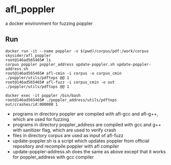 # afl_poppler
a docker environment for fuzzing poppler

## Run

```shell
docker run -it --name poppler -v $(pwd)/corpus/pdf:/work/corpus skysider/afl_poppler
root@146ad565465# ls
corpus poppler poppler_address update-poppler.sh update-poppler-address.sh
root@146ad565465# afl-cmin -i corpus -o corpus_cmin ./poppler/utils/pdftops @@ 1
root@146ad565465# afl-fuzz -i corpus_cmin -o out ./poppler/utils/pdftops @@ 1

docker exec -it poppler /bin/bash
root@146ad565465# ./poppler_address/utils/pdftops out/crashes/id:000000 1
```

- programs in directory poppler are compiled with afl-gcc and afl-g++, which are used for fuzzing
- programs in directory poppler_address are compiled with gcc and g++ with sanitizer flag, which are used to verify crash
- files in directory corpus are used as input of afl-fuzz
- update-poppler.sh is a script which updates poppler from official repository and recompile poppler with afl compiler
- update-poppler-address.sh does the same as above except that it works for poppler_address with gcc compiler